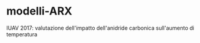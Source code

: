 # modelli-ARX
IUAV 2017: valutazione dell'impatto dell'anidride carbonica sull'aumento di temperatura
